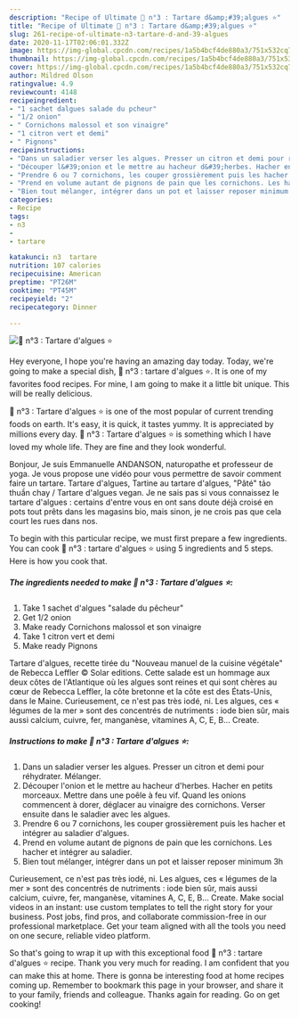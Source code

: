 ```yaml
---
description: "Recipe of Ultimate 🌺 n°3 : Tartare d&amp;#39;algues ⭐"
title: "Recipe of Ultimate 🌺 n°3 : Tartare d&amp;#39;algues ⭐"
slug: 261-recipe-of-ultimate-n3-tartare-d-and-39-algues
date: 2020-11-17T02:06:01.332Z
image: https://img-global.cpcdn.com/recipes/1a5b4bcf4de880a3/751x532cq70/🌺-n3-tartare-dalgues-⭐-photo-principale-de-la-recette.jpg
thumbnail: https://img-global.cpcdn.com/recipes/1a5b4bcf4de880a3/751x532cq70/🌺-n3-tartare-dalgues-⭐-photo-principale-de-la-recette.jpg
cover: https://img-global.cpcdn.com/recipes/1a5b4bcf4de880a3/751x532cq70/🌺-n3-tartare-dalgues-⭐-photo-principale-de-la-recette.jpg
author: Mildred Olson
ratingvalue: 4.9
reviewcount: 4148
recipeingredient:
- "1 sachet dalgues salade du pcheur"
- "1/2 onion"
- " Cornichons malossol et son vinaigre"
- "1 citron vert et demi"
- " Pignons"
recipeinstructions:
- "Dans un saladier verser les algues. Presser un citron et demi pour réhydrater. Mélanger."
- "Découper l&#39;onion et le mettre au hacheur d&#39;herbes. Hacher en petits morceaux. Mettre dans une poêle à feu vif. Quand les onions commencent à dorer, déglacer au vinaigre des cornichons. Verser ensuite dans le saladier avec les algues."
- "Prendre 6 ou 7 cornichons, les couper grossièrement puis les hacher et intégrer au saladier d&#39;algues."
- "Prend en volume autant de pignons de pain que les cornichons. Les hacher et intégrer au saladier."
- "Bien tout mélanger, intégrer dans un pot et laisser reposer minimum 3h"
categories:
- Recipe
tags:
- n3
- 
- tartare

katakunci: n3  tartare 
nutrition: 107 calories
recipecuisine: American
preptime: "PT26M"
cooktime: "PT45M"
recipeyield: "2"
recipecategory: Dinner

---
```



![🌺 n°3 : Tartare d&#39;algues ⭐](https://img-global.cpcdn.com/recipes/1a5b4bcf4de880a3/751x532cq70/🌺-n3-tartare-dalgues-⭐-photo-principale-de-la-recette.jpg)

Hey everyone, I hope you're having an amazing day today. Today, we're going to make a special dish, 🌺 n°3 : tartare d&#39;algues ⭐. It is one of my favorites food recipes. For mine, I am going to make it a little bit unique. This will be really delicious.

🌺 n°3 : Tartare d&#39;algues ⭐ is one of the most popular of current trending foods on earth. It's easy, it is quick, it tastes yummy. It is appreciated by millions every day. 🌺 n°3 : Tartare d&#39;algues ⭐ is something which I have loved my whole life. They are fine and they look wonderful.

Bonjour, Je suis Emmanuelle ANDANSON, naturopathe et professeur de yoga. Je vous propose une vidéo pour vous permettre de savoir comment faire un tartare. Tartare d&#39;algues, Tartine au tartare d&#39;algues, &#34;Pâté&#34; tảo thuần chay / Tartare d&#39;algues vegan. Je ne sais pas si vous connaissez le tartare d&#39;algues : certains d&#39;entre vous en ont sans doute déjà croisé en pots tout prêts dans les magasins bio, mais sinon, je ne crois pas que cela court les rues dans nos.


To begin with this particular recipe, we must first prepare a few ingredients. You can cook 🌺 n°3 : tartare d&#39;algues ⭐ using 5 ingredients and 5 steps. Here is how you cook that.

<!--inarticleads1-->

##### The ingredients needed to make 🌺 n°3 : Tartare d&#39;algues ⭐:

1. Take 1 sachet d&#39;algues &#34;salade du pêcheur&#34;
1. Get 1/2 onion
1. Make ready  Cornichons malossol et son vinaigre
1. Take 1 citron vert et demi
1. Make ready  Pignons


Tartare d&#39;algues, recette tirée du &#34;Nouveau manuel de la cuisine végétale&#34; de Rebecca Leffler © Solar editions. Cette salade est un hommage aux deux côtes de l&#39;Atlantique où les algues sont reines et qui sont chères au cœur de Rebecca Leffler, la côte bretonne et la côte est des États-Unis, dans le Maine. Curieusement, ce n&#39;est pas très iodé, ni. Les algues, ces « légumes de la mer » sont des concentrés de nutriments : iode bien sûr, mais aussi calcium, cuivre, fer, manganèse, vitamines A, C, E, B… Create. 

<!--inarticleads2-->

##### Instructions to make 🌺 n°3 : Tartare d&#39;algues ⭐:

1. Dans un saladier verser les algues. Presser un citron et demi pour réhydrater. Mélanger.
1. Découper l&#39;onion et le mettre au hacheur d&#39;herbes. Hacher en petits morceaux. Mettre dans une poêle à feu vif. Quand les onions commencent à dorer, déglacer au vinaigre des cornichons. Verser ensuite dans le saladier avec les algues.
1. Prendre 6 ou 7 cornichons, les couper grossièrement puis les hacher et intégrer au saladier d&#39;algues.
1. Prend en volume autant de pignons de pain que les cornichons. Les hacher et intégrer au saladier.
1. Bien tout mélanger, intégrer dans un pot et laisser reposer minimum 3h


Curieusement, ce n&#39;est pas très iodé, ni. Les algues, ces « légumes de la mer » sont des concentrés de nutriments : iode bien sûr, mais aussi calcium, cuivre, fer, manganèse, vitamines A, C, E, B… Create. Make social videos in an instant: use custom templates to tell the right story for your business. Post jobs, find pros, and collaborate commission-free in our professional marketplace. Get your team aligned with all the tools you need on one secure, reliable video platform. 

So that's going to wrap it up with this exceptional food 🌺 n°3 : tartare d&#39;algues ⭐ recipe. Thank you very much for reading. I am confident that you can make this at home. There is gonna be interesting food at home recipes coming up. Remember to bookmark this page in your browser, and share it to your family, friends and colleague. Thanks again for reading. Go on get cooking!
